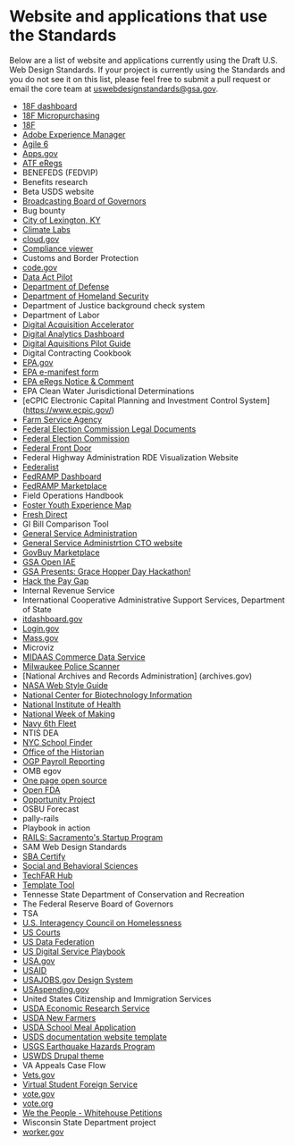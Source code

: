 # Website and applications that use the Standards

Below are a list of website and applications currently using the Draft U.S. Web Design Standards. If your project is currently using the Standards and you do not see it on this list, please feel free to submit a pull request or email the core team at uswebdesignstandards@gsa.gov.

- [18F dashboard](http://federalist.18f.gov.s3-website-us-east-1.amazonaws.com/site/18f/discover-our-work/)
- [18F Micropurchasing](https://micropurchase.18f.gov/)
- [18F](https://18f.gsa.gov) 
- [Adobe Experience Manager](https://github.com/Adobe-Marketing-Cloud/adobe-digital-design-templates-for-government)
- [Agile 6](http://agile6.com/)
- [Apps.gov](https://apps.gov/)
- [ATF eRegs](https://atf-eregs.18f.gov/)
- BENEFEDS (FEDVIP)
- Benefits research
- Beta USDS website
- [Broadcasting Board of Governors](https://www.bbg.gov/ )
- Bug bounty
- [City of Lexington, KY](https://www.lexingtonky.gov/)
- [Climate Labs](https://federalist.18f.gov/preview/18f/climate-labs/microsite/)
- [cloud.gov](https://cloud.gov/)
- [Compliance viewer](https://compliance-viewer.18f.gov/)
- Customs and Border Protection
- [code.gov](https://code.gov/)
- [Data Act Pilot](https://github.com/18F/data-act-pilot)
- [Department of Defense](http://www.dodig.mil/)
- [Department of Homeland Security](https://www.dhs.gov/)
- Department of Justice background check system
- Department of Labor
- [Digital Acquisition Accelerator](https://pages.18f.gov/digitalaccelerator/)
- [Digital Analytics Dashboard](https://analytics.usa.gov)
- [Digital Aquisitions Pilot Guide](https://github.com/presidential-innovation-fellows/dap-guide)
- Digital Contracting Cookbook
- [EPA.gov](https://www.epa.gov/home/updates-epagovs-look)
- [EPA e-manifest form](https://e-manifest.18f.gov/)
- [EPA eRegs Notice & Comment](https://epa-notice.usa.gov/)
- EPA Clean Water Jurisdictional Determinations
- [eCPIC Electronic Capital Planning and Investment Control System] (https://www.ecpic.gov/)
- [Farm Service Agency](https://github.com/USDA-FSA/fsa-design-system)
- [Federal Election Commission Legal Documents](https://beta.fec.gov/regulations/)
- [Federal Election Commission](https://beta.fec.gov/)
- [Federal Front Door](https://labs.usa.gov/)
- Federal Highway Administration RDE Visualization Website
- [Federalist](https://federalist.18f.gov/)
- [FedRAMP Dashboard](http://fedramp.semanticbits.com/)
- [FedRAMP Marketplace](https://marketplace.fedramp.gov/)
- Field Operations Handbook
- [Foster Youth Experience Map](https://github.com/presidential-innovation-fellows/fyem-jekyll)
- [Fresh Direct](http://freshdirect.github.io/)
- GI Bill Comparison Tool
- [General Service Administration](https://gsa.gov)
- [General Service Administrtion CTO website](https://github.com/GSA/cto-website)
- [GovBuy Marketplace](https://buy.gds-gov.tech/)
- [GSA Open IAE](http://gsa.github.io/openIAE/)
- [GSA Presents: Grace Hopper Day Hackathon!](http://open.gsa.gov/grace-hopper-hackathon/)
- [Hack the Pay Gap](https://paygap.pif.gov/)
- Internal Revenue Service
- International Cooperative Administrative Support Services, Department of State
- [itdashboard.gov](https://itdashboard.gov/)
- [Login.gov](https://pages.18f.gov/identity-intro/)
- [Mass.gov](http://www.mass.gov/)
- Microviz
- [MIDAAS Commerce Data Service](https://midaas.commerce.gov/)
- [Milwaukee Police Scanner](https://mke-police.herokuapp.com/)
- [National Archives and Records Administration] (archives.gov)
- [NASA Web Style Guide](https://app.frontify.com/d/NZPXDvjOcz5x/nasa-web-style-guide)
- [National Center for Biotechnology Information](https://www.ncbi.nlm.nih.gov/labs/journals/)
- [National Institute of Health](https://www.nih.gov/)
- [National Week of Making](https://weekofmaking.pif.gov/)
- [Navy 6th Fleet](http://www.c6f.navy.mil/)
- NTIS DEA
- [NYC School Finder](http://schoolfinder.nyc.gov/)
- [Office of the Historian](https://history.state.gov/)
- [OGP Payroll Reporting](https://pages.18f.gov/ogp-payroll/)
- OMB egov
- [One page open source](https://pages.18f.gov/onepage-opensource/)
- [Open FDA](https://open.fda.gov/)
- [Opportunity Project](http://opportunity.census.gov/)
- OSBU Forecast
- pally-rails
- Playbook in action
- [RAILS: Sacramento's Startup Program](https://pages.18f.gov/digitalaccelerator/)
- SAM Web Design Standards
- [SBA Certify](https://certify.sba.gov/)
- [Social and Behavioral Sciences](https://sbst.gov/)
- [TechFAR Hub](https://techfarhub.cio.gov/)
- [Template Tool](http://alexose.github.io/experiments/correspondence/)
- Tennesse State Department of Conservation and Recreation 
- The Federal Reserve Board of Governors
- TSA
- [U.S. Interagency Council on Homelessness](https://www.usich.gov/)
- [US Courts](http://www.uscourts.gov/)
- [US Data Federation](http://federation.data.gov/)
- [US Digital Service Playbook](https://playbook.cio.gov)
- [USA.gov](https://usa.gov)
- [USAID](https://www.usaid.gov/)
- [USAJOBS.gov Design System](http://usajobs.github.io/design-system/)
- [USAspending.gov](https://www.usaspending.gov/Pages/Default.aspx)
- United States Citizenship and Immigration Services
- [USDA Economic Research Service](http://www.ers.usda.gov/)
- [USDA New Farmers](https://newfarmers.usda.gov/)
- [USDA School Meal Application](http://www.fns.usda.gov/school-meals/web-based-prototype/docs/index.html#/)
- [USDS documentation website template](https://github.com/usds/uswds-docs-template)
- [USGS Earthquake Hazards Program](http://earthquake.usgs.gov/theme/)
- [USWDS Drupal theme](http://uswds.civicactions.net/)
- VA Appeals Case Flow
- [Vets.gov](https://vets.gov)
- [Virtual Student Foreign Service](http://vsfs.state.gov/)
- [vote.gov](https://vote.gov/)
- [vote.org](https://vote.org/)
- [We the People - Whitehouse Petitions](https://petitions.whitehouse.gov/)
- Wisconsin State Department project
- [worker.gov](http://worker.gov/)
